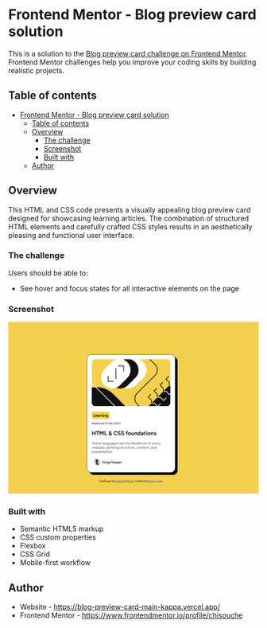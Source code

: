 # Frontend Mentor - Blog preview card solution

This is a solution to the [Blog preview card challenge on Frontend Mentor](https://www.frontendmentor.io/challenges/blog-preview-card-ckPaj01IcS). Frontend Mentor challenges help you improve your coding skills by building realistic projects. 

## Table of contents

- [Frontend Mentor - Blog preview card solution](#frontend-mentor---blog-preview-card-solution)
  - [Table of contents](#table-of-contents)
  - [Overview](#overview)
    - [The challenge](#the-challenge)
    - [Screenshot](#screenshot)
    - [Built with](#built-with)
  - [Author](#author)


## Overview
This HTML and CSS code presents a visually appealing blog preview card designed for showcasing learning articles. The combination of structured HTML elements and carefully crafted CSS styles results in an aesthetically pleasing and functional user interface.

### The challenge

Users should be able to:

- See hover and focus states for all interactive elements on the page

### Screenshot

![](./assets/images/Screenshot%202024-02-04%20222215.png)


### Built with

- Semantic HTML5 markup
- CSS custom properties
- Flexbox
- CSS Grid
- Mobile-first workflow



## Author
- Website - https://blog-preview-card-main-kappa.vercel.app/
- Frontend Mentor - https://www.frontendmentor.io/profile/chisouche


